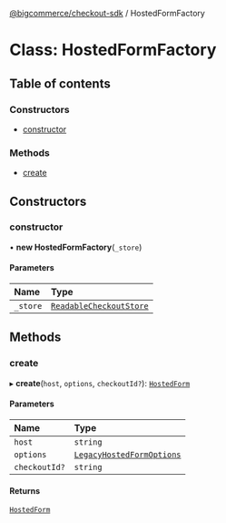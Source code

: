 [@bigcommerce/checkout-sdk](../README.md) / HostedFormFactory

# Class: HostedFormFactory

## Table of contents

### Constructors

- [constructor](HostedFormFactory.md#constructor)

### Methods

- [create](HostedFormFactory.md#create)

## Constructors

### constructor

• **new HostedFormFactory**(`_store`)

#### Parameters

| Name | Type |
| :------ | :------ |
| `_store` | [`ReadableCheckoutStore`](../README.md#readablecheckoutstore) |

## Methods

### create

▸ **create**(`host`, `options`, `checkoutId?`): [`HostedForm`](HostedForm.md)

#### Parameters

| Name | Type |
| :------ | :------ |
| `host` | `string` |
| `options` | [`LegacyHostedFormOptions`](../interfaces/LegacyHostedFormOptions.md) |
| `checkoutId?` | `string` |

#### Returns

[`HostedForm`](HostedForm.md)
